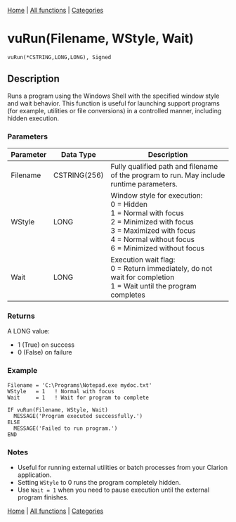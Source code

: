[Home](../index.md) | [All functions](index.md) | [Categories](../categories/index.md)

# vuRun(Filename, WStyle, Wait)

```Prototype
vuRun(*CSTRING,LONG,LONG), Signed
```


## Description
Runs a program using the Windows Shell with the specified window style and wait behavior. This function is useful for launching support programs (for example, utilities or file conversions) in a controlled manner, including hidden execution.

### Parameters

| Parameter | Data Type    | Description                                                                 |
|-----------|--------------|-----------------------------------------------------------------------------|
| Filename  | CSTRING(256) | Fully qualified path and filename of the program to run. May include runtime parameters. |
| WStyle    | LONG         | Window style for execution:<br>0 = Hidden<br>1 = Normal with focus<br>2 = Minimized with focus<br>3 = Maximized with focus<br>4 = Normal without focus<br>6 = Minimized without focus |
| Wait      | LONG         | Execution wait flag:<br>0 = Return immediately, do not wait for completion<br>1 = Wait until the program completes |

### Returns
A LONG value:  
- 1 (True) on success  
- 0 (False) on failure  

### Example

```Clarion
Filename = 'C:\Programs\Notepad.exe mydoc.txt'
WStyle   = 1   ! Normal with focus
Wait     = 1   ! Wait for program to complete

IF vuRun(Filename, WStyle, Wait)
  MESSAGE('Program executed successfully.')
ELSE
  MESSAGE('Failed to run program.')
END
```

### Notes
- Useful for running external utilities or batch processes from your Clarion application.  
- Setting `WStyle` to 0 runs the program completely hidden.  
- Use `Wait = 1` when you need to pause execution until the external program finishes.

[Home](../index.md) | [All functions](index.md) | [Categories](../categories/index.md)

